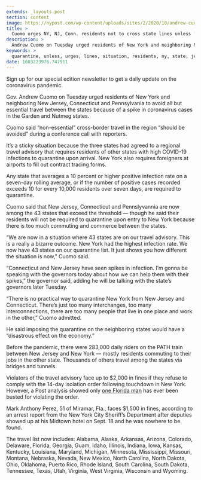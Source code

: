```yaml
--- 
extends: _layouts.post 
section: content 
image: https://nypost.com/wp-content/uploads/sites/2/2020/10/andrew-cuomo.jpg?quality=90&strip=all&w=1200 
title: > 
  Cuomo urges NY, NJ, Conn. residents not to cross state lines unless ‘essential’ 
description: > 
  Andrew Cuomo on Tuesday urged residents of New York and neighboring New Jersey, Connecticut and Pennsylvania to avoid all but essential travel between the states because of a spike in coronavirus cases in the Garden and Nutmeg states.Cuomo said “non-essential” cross-border travel in the region “should be avoided” during a conference call with reporters.It’s a sticky situation because the three states had agreed to a regional travel advisory that requires residents of other states with high COVID-19 infections to quarantine upon arrival.“We are now in a situation where 43 states are on our travel advisory.“There is no practical way to quarantine New York from New Jersey and Connecticut. 
keywords: > 
  quarantine, unless, urges, lines, situation, residents, ny, state, jersey, infection, nj, states, cross, travel, york, cuomo, connecticut, essential 
date: 1603223976.747911 
--- 
```

<div><p>Sign up for our special edition newsletter to get a daily update on the coronavirus pandemic.</p><p>Gov. Andrew Cuomo on Tuesday urged residents of New York and neighboring New Jersey, Connecticut and Pennsylvania to avoid all but essential travel between the states because of a spike in coronavirus cases in the Garden and Nutmeg states.</p>
<p>Cuomo said &#8220;non-essential&#8221; cross-border travel in the region &#8220;should be avoided&#8221; during a conference call with reporters.</p>
<p>It&#8217;s a sticky situation because the three states had agreed to a regional travel advisory that requires residents of other states with high COVID-19 infections to quarantine upon arrival. New York also requires foreigners at airports to fill out contract tracing forms.</p>
<p>Any state that averages a 10 percent or higher positive infection rate on a seven-day rolling average, or if the number of positive cases recorded exceeds 10 for every 10,000 residents over seven days, are required to quarantine.</p>
<p>Cuomo said that New Jersey, Connecticut and Pennslyvannia are now among the 43 states that exceed the threshold &#8212; though he said their residents will not be required to quarantine upon entry to New York because there is too much commuting and commerce between the states.</p>
<p>&#8220;We are now in a situation where 43 states are on our travel advisory. This is a really a bizarre outcome. New York had the highest infection rate. We now have 43 states on our quarantine list. It just shows you how different the situation is now,&#8221; Cuomo said.</p>
<p>&#8220;Connecticut and New Jersey have seen spikes in infection. I&#8217;m gonna be speaking with the governors today about how we can help them with their spikes,&#8221; the governor said, adding he will be talking with the state&#8217;s governors later Tuesday.</p>
<p>&#8220;There is no practical way to quarantine New York from New Jersey and Connecticut. There&#8217;s just too many interchanges, too many interconnections, there are too many people that live in one place and work in the other,&#8221; Cuomo admitted.</p>
<p>He said imposing the quarantine on the neighboring states would have a &#8220;disastrous effect on the economy.&#8221;</p>
<p>Before the pandemic, there were 283,000 daily riders on the PATH train between New Jersey and New York &#8212; mostly residents commuting to their jobs in the other state. Thousands of others travel among the states via bridges and tunnels.</p>
 
<p>Violators of the travel advisory face up to $2,000 in fines if they refuse to comply with the 14-day isolation order following touchdown in New York. However, a Post analysis showed only <a href="https://nypost.com/2020/10/17/florida-man-only-traveler-busted-in-nyc-for-breaking-quarantine/">one Florida man</a> has ever been busted for violating the order.</p>
<p>Mark Anthony Perez, 51 of Miramar, Fla., faces $1,500 in fines, according to an arrest report from the New York City Sheriff&#8217;s Department after deputies showed up at his Midtown hotel on Sept. 18 and he was nowhere to be found.</p>
<p>The travel list now includes: Alabama, Alaska, Arkansas, Arizona, Colorado, Delaware, Florida, Georgia, Guam, Idaho, Illinois, Indiana, Iowa, Kansas, Kentucky, Louisiana, Maryland, Michigan, Minnesota, Mississippi, Missouri, Montana, Nebraska, Nevada, New Mexico, North Carolina, North Dakota, Ohio, Oklahoma, Puerto Rico, Rhode Island, South Carolina, South Dakota, Tennessee, Texas, Utah, Virginia, West Virginia, Wisconsin and Wyoming.</p>
			</div>